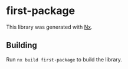 # first-package

This library was generated with [Nx](https://nx.dev).

## Building

Run `nx build first-package` to build the library.
